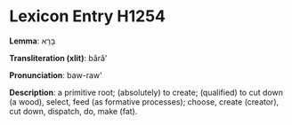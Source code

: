 # Lexicon Entry H1254

**Lemma**: בָּרָא

**Transliteration (xlit)**: bârâʼ

**Pronunciation**: baw-raw'

**Description**:
a primitive root; (absolutely) to create; (qualified) to cut down (a wood), select, feed (as formative processes); choose, create (creator), cut down, dispatch, do, make (fat).
